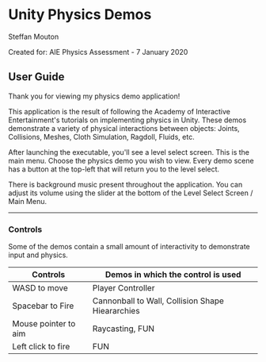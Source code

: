 # Unity Physics Demos
Steffan Mouton

Created for: AIE Physics Assessment - 7 January 2020


## User Guide

Thank you for viewing my physics demo application!

This application is the result of following the Academy of Interactive Entertainment's tutorials on implementing physics in Unity. These demos demonstrate a variety of physical interactions between objects: Joints, Collisions, Meshes, Cloth Simulation, Ragdoll, Fluids, etc.

After launching the executable, you'll see a level select screen. This is the main menu. Choose the physics demo you wish to view. Every demo scene has a button at the top-left that will return you to the level select.

There is background music present throughout the application. You can adjust its volume using the slider at the bottom of the Level Select Screen / Main Menu.

---
### Controls

Some of the demos contain a small amount of interactivity to demonstrate input and physics.

| Controls | Demos in which the control is used |
| ----------- | -------- |
| WASD to move | Player Controller |
| Spacebar to Fire | Cannonball to Wall, Collision Shape Hieararchies |
| Mouse pointer to aim | Raycasting, FUN |
| Left click to fire | FUN |
